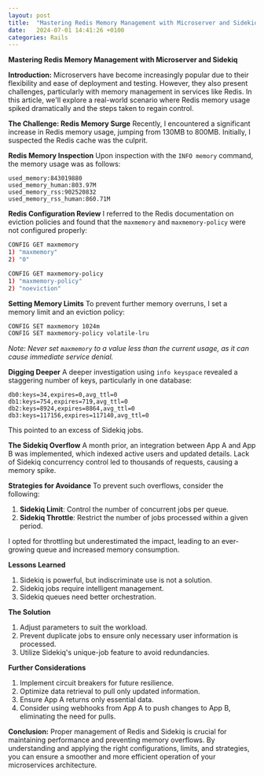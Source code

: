 ```yaml
---
layout: post
title:  "Mastering Redis Memory Management with Microserver and Sidekiq"
date:   2024-07-01 14:41:26 +0100
categories: Rails
---
```

**Mastering Redis Memory Management with Microserver and Sidekiq**

**Introduction:**
Microservers have become increasingly popular due to their flexibility and ease of deployment and testing. However, they also present challenges, particularly with memory management in services like Redis. In this article, we'll explore a real-world scenario where Redis memory usage spiked dramatically and the steps taken to regain control.

**The Challenge: Redis Memory Surge**
Recently, I encountered a significant increase in Redis memory usage, jumping from 130MB to 800MB. Initially, I suspected the Redis cache was the culprit.

**Redis Memory Inspection**
Upon inspection with the `INFO memory` command, the memory usage was as follows:
```plaintext
used_memory:843019880
used_memory_human:803.97M
used_memory_rss:902520832
used_memory_rss_human:860.71M
```

**Redis Configuration Review**
I referred to the Redis documentation on eviction policies and found that the `maxmemory` and `maxmemory-policy` were not configured properly:
```bash
CONFIG GET maxmemory
1) "maxmemory"
2) "0"

CONFIG GET maxmemory-policy
1) "maxmemory-policy"
2) "noeviction"
```

**Setting Memory Limits**
To prevent further memory overruns, I set a memory limit and an eviction policy:
```bash
CONFIG SET maxmemory 1024m
CONFIG SET maxmemory-policy volatile-lru
```
*Note: Never set `maxmemory` to a value less than the current usage, as it can cause immediate service denial.*

**Digging Deeper**
A deeper investigation using `info keyspace` revealed a staggering number of keys, particularly in one database:
```plaintext
db0:keys=34,expires=0,avg_ttl=0
db1:keys=754,expires=719,avg_ttl=0
db2:keys=8924,expires=8864,avg_ttl=0
db3:keys=117156,expires=117140,avg_ttl=0
```
This pointed to an excess of Sidekiq jobs.

**The Sidekiq Overflow**
A month prior, an integration between App A and App B was implemented, which indexed active users and updated details. Lack of Sidekiq concurrency control led to thousands of requests, causing a memory spike.

**Strategies for Avoidance**
To prevent such overflows, consider the following:
1. **Sidekiq Limit**: Control the number of concurrent jobs per queue.
2. **Sidekiq Throttle**: Restrict the number of jobs processed within a given period.

I opted for throttling but underestimated the impact, leading to an ever-growing queue and increased memory consumption.

**Lessons Learned**
1. Sidekiq is powerful, but indiscriminate use is not a solution.
2. Sidekiq jobs require intelligent management.
3. Sidekiq queues need better orchestration.

**The Solution**
1. Adjust parameters to suit the workload.
2. Prevent duplicate jobs to ensure only necessary user information is processed.
3. Utilize Sidekiq's unique-job feature to avoid redundancies.

**Further Considerations**
1. Implement circuit breakers for future resilience.
2. Optimize data retrieval to pull only updated information.
3. Ensure App A returns only essential data.
4. Consider using webhooks from App A to push changes to App B, eliminating the need for pulls.

**Conclusion:**
Proper management of Redis and Sidekiq is crucial for maintaining performance and preventing memory overflows. By understanding and applying the right configurations, limits, and strategies, you can ensure a smoother and more efficient operation of your microservices architecture.
